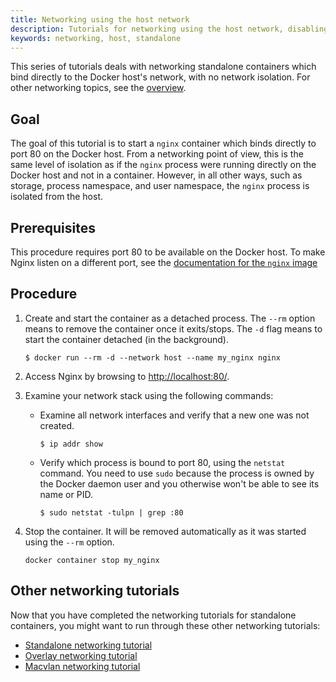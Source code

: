 ```yaml
---
title: Networking using the host network
description: Tutorials for networking using the host network, disabling network isolation
keywords: networking, host, standalone
---
```


This series of tutorials deals with networking standalone containers which bind
directly to the Docker host's network, with no network isolation. For other
networking topics, see the [overview](index.md).

## Goal

The goal of this tutorial is to start a `nginx` container which binds directly
to port 80 on the Docker host. From a networking point of view, this is the
same level of isolation as if the `nginx` process were running directly on the
Docker host and not in a container. However, in all other ways, such as storage,
process namespace, and user namespace, the `nginx` process is isolated from the
host.

## Prerequisites

This procedure requires port 80 to be available on the Docker host. To make
Nginx listen on a different port, see the
[documentation for the `nginx` image](https://hub.docker.com/_/nginx/)

## Procedure

1.  Create and start the container as a detached process. The `--rm` option means to remove the container once it exits/stops. The `-d` flag means to start the container detached (in the background). 

    ```console
    $ docker run --rm -d --network host --name my_nginx nginx
    ```

2.  Access Nginx by browsing to
    [http://localhost:80/](http://localhost:80/).

3.  Examine your network stack using the following commands:

    - Examine all network interfaces and verify that a new one was not created.

      ```console
      $ ip addr show
      ```

    - Verify which process is bound to port 80, using the `netstat` command. You
      need to use `sudo` because the process is owned by the Docker daemon user
      and you otherwise won't be able to see its name or PID.

      ```console
      $ sudo netstat -tulpn | grep :80
      ```

4.  Stop the container. It will be removed automatically as it was started using the `--rm` option.

    ```basn
    docker container stop my_nginx
    ```

## Other networking tutorials

Now that you have completed the networking tutorials for standalone containers,
you might want to run through these other networking tutorials:

- [Standalone networking tutorial](network-tutorial-standalone.md)
- [Overlay networking tutorial](network-tutorial-overlay.md)
- [Macvlan networking tutorial](network-tutorial-macvlan.md)
